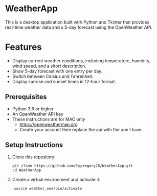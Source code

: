 # WeatherApp

This is a desktop application built with Python and Tkinter that provides real-time weather data and a 5-day forecast using the OpenWeather API.

# Features
- Display current weather conditions, including temperature, humidity, wind speed, and a short description.
- Show 5-day forecast with one entry per day.
- Switch between Celsius and Fahrenheit.
- Display sunrise and sunset times in 12-hour format.

## Prerequisites
- Python 3.6 or higher
- An OpenWeather API key
- These instructions are for MAC only
   -    https://openweathermap.org
   -    Create your account then replace the api with the one I have.

## Setup Instructions

1. Clone this repository:
   ```bash
   git clone https://github.com/tygregory26/WeatherApp.git
   cd WeatherApp
2. Create a virtual environment and activate it:
  ``` python3 -m venv weather_env
      source weather_env/bin/activate
